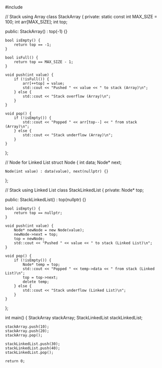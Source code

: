  
#include <iostream>

// Stack using Array
class StackArray {
private:
    static const int MAX_SIZE = 100;
    int arr[MAX_SIZE];
    int top;

public:
    StackArray() : top(-1) {}

    bool isEmpty() {
        return top == -1;
    }

    bool isFull() {
        return top == MAX_SIZE - 1;
    }

    void push(int value) {
        if (!isFull()) {
            arr[++top] = value;
            std::cout << "Pushed " << value << " to stack (Array)\n";
        } else {
            std::cout << "Stack overflow (Array)\n";
        }
    }

    void pop() {
        if (!isEmpty()) {
            std::cout << "Popped " << arr[top--] << " from stack (Array)\n";
        } else {
            std::cout << "Stack underflow (Array)\n";
        }
    }
};

// Node for Linked List
struct Node {
    int data;
    Node* next;

    Node(int value) : data(value), next(nullptr) {}
};

// Stack using Linked List
class StackLinkedList {
private:
    Node* top;

public:
    StackLinkedList() : top(nullptr) {}

    bool isEmpty() {
        return top == nullptr;
    }

    void push(int value) {
        Node* newNode = new Node(value);
        newNode->next = top;
        top = newNode;
        std::cout << "Pushed " << value << " to stack (Linked List)\n";
    }

    void pop() {
        if (!isEmpty()) {
            Node* temp = top;
            std::cout << "Popped " << temp->data << " from stack (Linked List)\n";
            top = top->next;
            delete temp;
        } else {
            std::cout << "Stack underflow (Linked List)\n";
        }
    }
};

int main() {
    StackArray stackArray;
    StackLinkedList stackLinkedList;

    stackArray.push(10);
    stackArray.push(20);
    stackArray.pop();

    stackLinkedList.push(30);
    stackLinkedList.push(40);
    stackLinkedList.pop();

    return 0;
